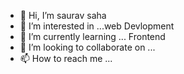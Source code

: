 - 👋 Hi, I’m saurav saha
- 👀 I’m interested in ...web Devlopment
- 🌱 I’m currently learning ... Frontend
- 💞️ I’m looking to collaborate on ...
- 📫 How to reach me ...

<!---
sauarv2/sauarv2 is a ✨ special ✨ repository because its `README.md` (this file) appears on your GitHub profile.
You can click the Preview link to take a look at your changes.
--->
